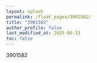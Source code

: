 ```yaml
---
layout: splash
permalink: /float_pages/3901582/
title: "3901582"
author_profile: false
last_modified_at: 2025-06-13
toc: false
---
```

 
3901582
